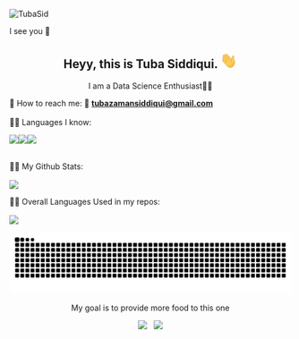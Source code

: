 <p align="left"> <img src="https://komarev.com/ghpvc/?username=TubaSid&label=Visitors%20&color=0e75b6&style=flat" alt="TubaSid" /> </p>

I see you 👀
<h2 align="center">Heyy, this is Tuba Siddiqui. <img src="https://raw.githubusercontent.com/ABSphreak/ABSphreak/master/gifs/Hi.gif" width="30px"></h2>
<p align="center">I am a Data Science Enthusiast🐱‍👤</p>

🎈 How to reach me:
📧 **tubazamansiddiqui@gmail.com** 
<br>
<br>
 🐱‍💻 Languages I know: 
 
<img align="left" height="20" src="https://www.clipartmax.com/png/small/166-1666865_algoholic-a-coders-blog-matlab-icon-png.png">
<img align="left" height="20" src="https://www.clipartmax.com/png/middle/479-4795970_for-python-programming-language.png">
<img align="left" height="20" src="https://www.clipartmax.com/png/small/240-2409409_c-programming-icon-c-programming-language-icon.png">
<br />
<br />

  🐱‍💻 My Github Stats:
  
<p href="https://github.com/TubaSid/github-readme-stats">
  <img align="center" src="https://github-readme-stats.vercel.app/api?username=TubaSid&show_icons=true&include_all_commits=true&hide_border=true" />
</p>

   🐱‍💻 Overall Languages Used in my repos:
<p href="https://github.com/TubaSid/github-readme-stats">
  <img align="center" src="https://github-readme-stats.vercel.app/api/top-langs/?username=TubaSid&layout=compact&hide_border=true" />
</p>
<p align="center">
  <img src="https://github.com/TubaSid/TubaSid/blob/main/github-user-contribution.svg" alt="snake"></center>
</p>
<p align="center">My goal is to provide more food to this one</p>
<p align="center">
 <a href="https://twitter.com/Tubaasid"><img height="30" src="https://static01.nyt.com/images/2014/08/10/magazine/10wmt/10wmt-jumbo-v4.jpg?quality=75&auto=webp"></a>&nbsp;&nbsp; 
 <a href="https://www.linkedin.com/in/TubaSid/"><img height="30" src="https://brandlogos.net/wp-content/uploads/2016/06/linkedin-logo.png"></a></p>
